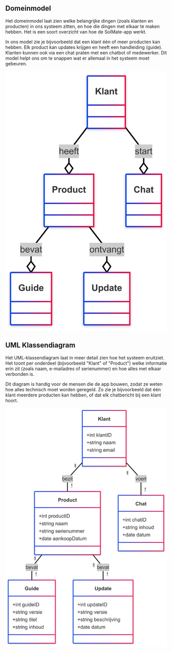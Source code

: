## Domeinmodel

Het domeinmodel laat zien welke belangrijke dingen (zoals klanten en producten) in ons systeem zitten, en hoe die dingen met elkaar te maken hebben. Het is een soort overzicht van hoe de SolMate-app werkt.

In ons model zie je bijvoorbeeld dat een klant één of meer producten kan hebben. Elk product kan updates krijgen en heeft een handleiding (guide). Klanten kunnen ook via een chat praten met een chatbot of medewerker. Dit model helpt ons om te snappen wat er allemaal in het systeem moet gebeuren.

![Domeinmodel](Domeinmodel.png)

## UML Klassendiagram

Het UML-klassendiagram laat in meer detail zien hoe het systeem eruitziet. Het toont per onderdeel (bijvoorbeeld "Klant" of "Product") welke informatie erin zit (zoals naam, e-mailadres of serienummer) en hoe alles met elkaar verbonden is.

Dit diagram is handig voor de mensen die de app bouwen, zodat ze weten hoe alles technisch moet worden geregeld. Zo zie je bijvoorbeeld dat één klant meerdere producten kan hebben, of dat elk chatbericht bij een klant hoort.



![UML Klassendiagram](UML_Klassendiagram.png)

